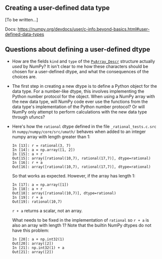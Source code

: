 Creating a user-defined data type
---------------------------------

[To be written...]

Docs: https://numpy.org/devdocs/user/c-info.beyond-basics.html#user-defined-data-types


Questions about defining a user-defined dtype
---------------------------------------------

* How are the fields `kind` and `type` of the
  [`PyArray_Descr`](https://numpy.org/devdocs/reference/c-api/types-and-structures.html#c.PyArray_Descr)
  structure actually *used* by NumPy?  It isn't clear to me how these characters
  should be chosen for a user-defined dtype, and what the consequences of the
  choices are.
* The first step in creating a new dtype is to define a Python object for
  the data type.  For a number-like dtype, this involves implementing the
  Python number protocol for the object.  When using a NumPy array with the
  new data type, will NumPy code ever use the functions from the data type's
  implementation of the Python number protocol?  Or will NumPy only attempt
  to perform calculations with the new data type through ufuncs?
* Here's how the `rational` dtype defined in the file `_rational_tests.c.src`
  in `numpy/numpy/core/src/umath/` behaves when added to an integer numpy array
  with length greater than 1:

  ```
  In [13]: r = rational(3, 7)
  In [14]: a = np.array([1, 2])
  In [15]: a + r
  Out[15]: array([rational(10,7), rational(17,7)], dtype=rational)
  In [16]: r + a
  Out[16]: array([rational(10,7), rational(17,7)], dtype=rational)
  ```

  So that works as expected.  However, if the array has length 1:

  ```
  In [17]: a = np.array([1])
  In [18]: a + r
  Out[18]: array([rational(10,7)], dtype=rational)
  In [19]: r + a
  Out[19]: rational(10,7)
  ```

  `r + a` returns a scalar, not an array.

  What needs to be fixed in the implementation of `rational` so `r + a`
  is also an array with length 1?  Note that the builtin NumPy dtypes do
  not have this problem:

  ```
  In [20]: a + np.int32(1)
  Out[20]: array([2])
  In [21]: np.int32(1) + a
  Out[21]: array([2])
  ```
